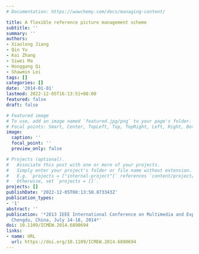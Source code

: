 ```yaml
---
# Documentation: https://wowchemy.com/docs/managing-content/

title: A flexible reference picture management scheme
subtitle: ''
summary: ''
authors:
- Xiaolong Jiang
- Qin Yu
- Kai Zhang
- Siwei Ma
- Honggang Qi
- Shawmin Lei
tags: []
categories: []
date: '2014-01-01'
lastmod: 2022-12-05T16:13:51+08:00
featured: false
draft: false

# Featured image
# To use, add an image named `featured.jpg/png` to your page's folder.
# Focal points: Smart, Center, TopLeft, Top, TopRight, Left, Right, BottomLeft, Bottom, BottomRight.
image:
  caption: ''
  focal_point: ''
  preview_only: false

# Projects (optional).
#   Associate this post with one or more of your projects.
#   Simply enter your project's folder or file name without extension.
#   E.g. `projects = ["internal-project"]` references `content/project/deep-learning/index.md`.
#   Otherwise, set `projects = []`.
projects: []
publishDate: '2022-12-05T08:13:50.873343Z'
publication_types:
- '1'
abstract: ''
publication: '*2013 IEEE International Conference on Multimedia and Expo Workshops,
  Chengdu, China, July 14-18, 2014*'
doi: 10.1109/ICMEW.2014.6890694
links:
- name: URL
  url: https://doi.org/10.1109/ICMEW.2014.6890694
---
```

